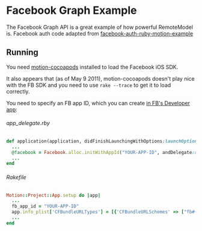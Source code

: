 # Facebook Graph Example

The Facebook Graph API is a great example of how powerful RemoteModel is. Facebook auth code adapted from [facebook-auth-ruby-motion-example](https://github.com/aaronfeng/facebook-auth-ruby-motion-example)

## Running

You need [motion-cocoapods](https://github.com/HipByte/motion-cocoapods) installed to load the Facebook iOS SDK. 

It also appears that (as of May 9 2011), motion-cocoapods doesn't play nice with the FB SDK and you need to use `rake --trace` to get it to load correctly.

You need to specify an FB app ID, which you can create [in FB's Developer app](https://www.facebook.com/developers):

###### app_delegate.rby

```ruby
def application(application, didFinishLaunchingWithOptions:launchOptions)
  ...
  @facebook = Facebook.alloc.initWithAppId("YOUR-APP-ID", andDelegate:self)
  ...
end
```

###### Rakefile

```ruby
Motion::Project::App.setup do |app|
  ...
  fb_app_id = "YOUR-APP-ID"
  app.info_plist['CFBundleURLTypes'] = [{'CFBundleURLSchemes' => ["fb#{fb_app_id}"]}]
  ...
end
```